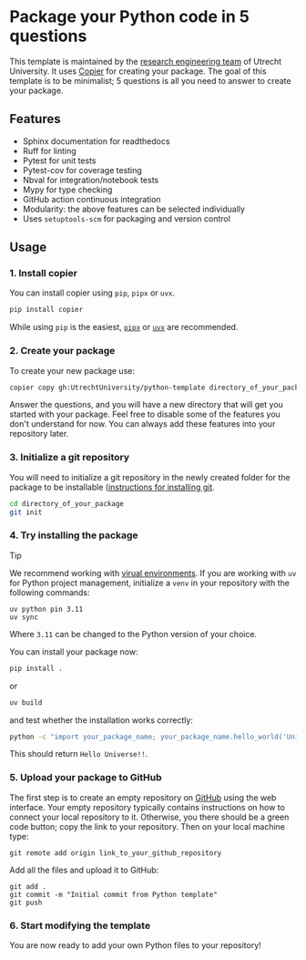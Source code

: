 # Package your Python code in 5 questions

This template is maintained by the [research engineering team](https://www.uu.nl/en/research/research-data-management/support/research-engineers) of Utrecht University.
It uses [Copier](https://copier.readthedocs.io/en/stable/) for creating your package. The goal of this template is to be minimalist; 5 questions is all you need to answer
to create your package.

## Features

- Sphinx documentation for readthedocs
- Ruff for linting
- Pytest for unit tests
- Pytest-cov for coverage testing
- Nbval for integration/notebook tests
- Mypy for type checking
- GitHub action continuous integration
- Modularity: the above features can be selected individually
- Uses `setuptools-scm` for packaging and version control

## Usage

### 1. Install copier

You can install copier using `pip`, `pipx` or `uvx`.

```python
pip install copier
```

While using `pip` is the easiest, [`pipx`](https://github.com/pypa/pipx) or [`uvx`](https://docs.astral.sh/uv/) are recommended.

### 2. Create your package

To create your new package use:

```sh
copier copy gh:UtrechtUniversity/python-template directory_of_your_package
```

Answer the questions, and you will have a new directory that will get you started with your package. Feel free to disable some of
the features you don't understand for now. You can always add these features into your repository later.

### 3. Initialize a git repository

You will need to initialize a git repository in the newly created folder for the package to be installable ([instructions for installing git]([git](https://git-scm.com/book/en/v2/Getting-Started-Installing-Git)). 

```sh
cd directory_of_your_package
git init
```

### 4. Try installing the package


> [!TIP]
> We recommend working with [virual environments](https://docs.astral.sh/uv/pip/environments/#creating-a-virtual-environment). If you are working with `uv` for Python project management, initialize a `venv` in your repository with the following commands:
> ```
> uv python pin 3.11
> uv sync
> ```
> Where `3.11` can be changed to the Python version of your choice.

You can install your package now:

```sh
pip install . 
```
or

```sh
uv build
```


and test whether the installation works correctly:

```sh
python -c "import your_package_name; your_package_name.hello_world('Universe')"
```
This should return `Hello Universe!!`.

### 5. Upload your package to GitHub

The first step is to create an empty repository on [GitHub](github.com) using the web interface. Your empty repository typically contains instructions on how to connect your local repository to it. Otherwise, you there should be a green code button; copy the link to your repository. Then on your local machine type:

```
git remote add origin link_to_your_github_repository
```

Add all the files and upload it to GitHub:

```
git add .
git commit -m "Initial commit from Python template"
git push
```

### 6. Start modifying the template

You are now ready to add your own Python files to your repository!





